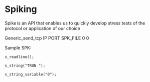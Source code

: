 # Spiking

Spike is an API that enables us to quickly develop stress tests of the protocol or application of our choice 

Generic\_send\_tcp IP PORT SPK\_FILE 0 0 

Sample SPK:  

`s_readline();` 

`s_string("TRUN ");` 

`s_string_variable("0");` 

